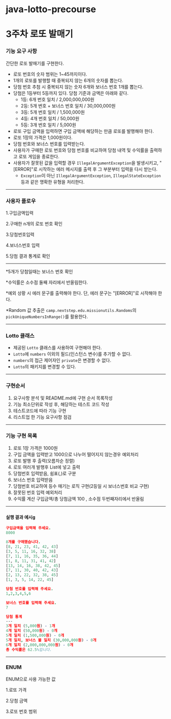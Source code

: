 # java-lotto-precourse

# 3주차 로또 발매기

### 기능 요구 사항

간단한 로또 발매기를 구현한다.

* 로또 번호의 숫자 범위는 1\~45까지이다.
* 1개의 로또를 발행할 때 중복되지 않는 6개의 숫자를 뽑는다.
* 당첨 번호 추첨 시 중복되지 않는 숫자 6개와 보너스 번호 1개를 뽑는다.
* 당첨은 1등부터 5등까지 있다. 당첨 기준과 금액은 아래와 같다.
  * 1등: 6개 번호 일치 / 2,000,000,000원
  * 2등: 5개 번호 + 보너스 번호 일치 / 30,000,000원
  * 3등: 5개 번호 일치 / 1,500,000원
  * 4등: 4개 번호 일치 / 50,000원
  * 5등: 3개 번호 일치 / 5,000원
* 로또 구입 금액을 입력하면 구입 금액에 해당하는 만큼 로또를 발행해야 한다.
* 로또 1장의 가격은 1,000원이다.
* 당첨 번호와 보너스 번호를 입력받는다.
* 사용자가 구매한 로또 번호와 당첨 번호를 비교하여 당첨 내역 및 수익률을 출력하고 로또 게임을 종료한다.
* 사용자가 잘못된 값을 입력할 경우 `IllegalArgumentException`을 발생시키고, "[ERROR]"로 시작하는 에러 메시지를 출력 후 그 부분부터 입력을 다시 받는다.
  * `Exception`이 아닌 `IllegalArgumentException`, `IllegalStateException` 등과 같은 명확한 유형을 처리한다.

---

### 사용자 플로우

1.구입금액입력

2.구매한 n개의 로또 번호 확인

3.당첨번호입력

4.보너스번호 입력

5.당첨 결과 통계로 확인

---

*5개가 당첨일때는 보너스 번호 확인

\*수익률은 소수점 둘째 자리에서 반올림한다.

\*예외 상황 시 에러 문구를 출력해야 한다. 단, 에러 문구는 "[ERROR]"로 시작해야 한다.

*Random 값 추출은 `camp.nextstep.edu.missionutils.Randoms`의 `pickUniqueNumbersInRange()`를 활용한다.

---

### Lotto 클래스

* 제공된 `Lotto` 클래스를 사용하여 구현해야 한다.
* `Lotto`에 `numbers` 이외의 필드(인스턴스 변수)를 추가할 수 없다.
* `numbers`의 접근 제어자인 `private`은 변경할 수 없다.
* `Lotto`의 패키지를 변경할 수 있다.

---

### 구현순서

1. 요구사항 분석 및 README.md에 구현 순서 목록작성
2. 기능 최소단위로 작성 후, 해당하는 테스트 코드 작성
3. 테스트코드에 따라 기능 구현
4. 리스트업 한 기능 요구사항 점검

---

### 기능 구현 목록

1. 로또 1장 가격은 1000원
2. 구입 금액을 입력받고 1000으로 나누어 떨어지지 않는경우 예외처리
3. 로또 발행 후 출력(오름차순 정렬)
4. 로또 여러개 발행후 List에 넣고 출력
5. 당첨번호 입력받음, 쉼표(,)로 구분
6. 보너스 번호 입력받음
7. 당첨번호 비교하여 등수 매기는 로직 구현(2등일 시 보너스번호 비교 구현)
8. 잘못된 번호 입력 예외처리
9. 수익률 계산 구입금액/총 당첨금액 100 , 소수점 두번째자리에서 반올림

---

### 

#### 실행 결과 예시g

```prolog
구입금액을 입력해 주세요.
8000

8개를 구매했습니다.
[8, 21, 23, 41, 42, 43] 
[3, 5, 11, 16, 32, 38] 
[7, 11, 16, 35, 36, 44] 
[1, 8, 11, 31, 41, 42] 
[13, 14, 16, 38, 42, 45] 
[7, 11, 30, 40, 42, 43] 
[2, 13, 22, 32, 38, 45] 
[1, 3, 5, 14, 22, 45]

당첨 번호를 입력해 주세요.
1,2,3,4,5,6

보너스 번호를 입력해 주세요.
7

당첨 통계
---
3개 일치 (5,000원) - 1개
4개 일치 (50,000원) - 0개
5개 일치 (1,500,000원) - 0개
5개 일치, 보너스 볼 일치 (30,000,000원) - 0개
6개 일치 (2,000,000,000원) - 0개
총 수익률은 62.5%입니다.
```

---

### ENUM

ENUM으로 사용 가능한 값

1.로또 가격

2.당첨 금액

3.로또 번호 범위
